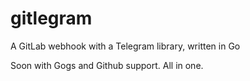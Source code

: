 gitlegram
=================

A GitLab webhook with a Telegram library, written in Go

Soon with Gogs and Github support. All in one.
